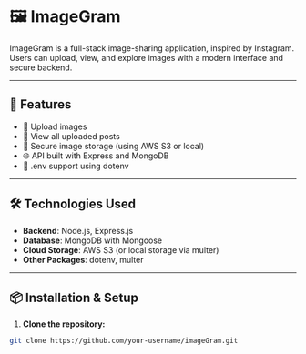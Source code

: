# 🖼️ ImageGram

ImageGram is a full-stack image-sharing application, inspired by Instagram. Users can upload, view, and explore images with a modern interface and secure backend.

---

## 🚀 Features

- 📸 Upload images
- 🧾 View all uploaded posts
- 🔐 Secure image storage (using AWS S3 or local)
- 🌐 API built with Express and MongoDB
- 📁 .env support using dotenv

---

## 🛠️ Technologies Used

- **Backend**: Node.js, Express.js
- **Database**: MongoDB with Mongoose
- **Cloud Storage**: AWS S3 (or local storage via multer)
- **Other Packages**: dotenv, multer

---

## 📦 Installation & Setup

1. **Clone the repository:**

```bash
git clone https://github.com/your-username/imageGram.git
